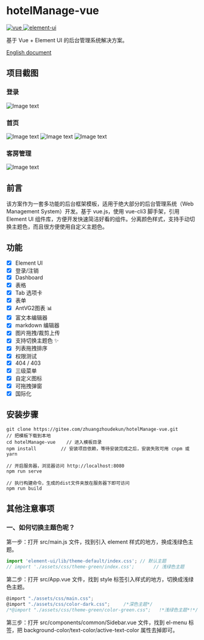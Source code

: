 # hotelManage-vue

<a href="https://github.com/vuejs/vue">
    <img src="https://img.shields.io/badge/vue-2.6.10-brightgreen.svg" alt="vue">
  </a>
  <a href="https://github.com/ElemeFE/element">
    <img src="https://img.shields.io/badge/element--ui-2.8.2-brightgreen.svg" alt="element-ui">
  </a>

基于 Vue + Element UI 的后台管理系统解决方案。


[English document](https://gitee.com/zhuangzhoudekun/hotelManage-vue/blob/dev-zq/README_EN.md)

## 项目截图

### 登录

![Image text](https://gitee.com/zhuangzhoudekun/hotelManage-vue/raw/dev-zq/screenshots/%E7%99%BB%E9%99%86%E9%A1%B5%E9%9D%A2.png)

### 首页

![Image text](https://gitee.com/zhuangzhoudekun/hotelManage-vue/raw/dev-zq/screenshots/%E7%B3%BB%E7%BB%9F%E9%A6%96%E9%A1%B51.png)
![Image text](https://gitee.com/zhuangzhoudekun/hotelManage-vue/raw/dev-zq/screenshots/%E7%B3%BB%E7%BB%9F%E9%A6%96%E9%A1%B52.png)
![Image text](https://gitee.com/zhuangzhoudekun/hotelManage-vue/raw/dev-zq/screenshots/%E7%B3%BB%E7%BB%9F%E9%A6%96%E9%A1%B53.png)

### 客房管理

![Image text](https://gitee.com/zhuangzhoudekun/hotelManage-vue/raw/dev-zq/screenshots/%E5%AE%A2%E6%88%BF%E7%AE%A1%E7%90%86.png)


## 前言

该方案作为一套多功能的后台框架模板，适用于绝大部分的后台管理系统（Web Management System）开发。基于 vue.js，使用 vue-cli3 脚手架，引用 Element UI 组件库，方便开发快速简洁好看的组件。分离颜色样式，支持手动切换主题色，而且很方便使用自定义主题色。

## 功能

-   [x] Element UI
-   [x] 登录/注销
-   [x] Dashboard
-   [x] 表格
-   [x] Tab 选项卡
-   [x] 表单
-   [x] AntVG2图表 :bar_chart:
-   [x] 富文本编辑器
-   [x] markdown 编辑器
-   [x] 图片拖拽/裁剪上传
-   [x] 支持切换主题色 :sparkles:
-   [x] 列表拖拽排序
-   [x] 权限测试
-   [x] 404 / 403
-   [x] 三级菜单
-   [x] 自定义图标
-   [x] 可拖拽弹窗
-   [x] 国际化

## 安装步骤

```
git clone https://gitee.com/zhuangzhoudekun/hotelManage-vue.git      // 把模板下载到本地
cd hotelManage-vue    // 进入模板目录
npm install         // 安装项目依赖，等待安装完成之后，安装失败可用 cnpm 或 yarn

// 开启服务器，浏览器访问 http://localhost:8080
npm run serve

// 执行构建命令，生成的dist文件夹放在服务器下即可访问
npm run build
```

## 其他注意事项

### 一、如何切换主题色呢？

第一步：打开 src/main.js 文件，找到引入 element 样式的地方，换成浅绿色主题。

```javascript
import 'element-ui/lib/theme-default/index.css'; // 默认主题
// import './assets/css/theme-green/index.css';       // 浅绿色主题
```

第二步：打开 src/App.vue 文件，找到 style 标签引入样式的地方，切换成浅绿色主题。

```javascript
@import "./assets/css/main.css";
@import "./assets/css/color-dark.css";     /*深色主题*/
/*@import "./assets/css/theme-green/color-green.css";   !*浅绿色主题*!*/
```

第三步：打开 src/components/common/Sidebar.vue 文件，找到 el-menu 标签，把 background-color/text-color/active-text-color 属性去掉即可。

